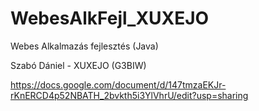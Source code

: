 # WebesAlkFejl_XUXEJO
Webes Alkalmazás fejlesztés (Java)

Szabó Dániel - XUXEJO (G3BIW)

https://docs.google.com/document/d/147tmzaEKJr-rKnERCD4p52NBATH_2bvkth5i3YlVhrU/edit?usp=sharing
